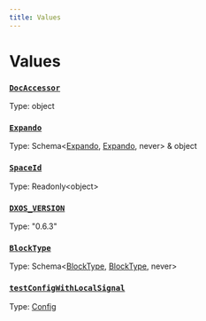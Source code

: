 ```yaml
---
title: Values
---
```

# Values 

### [`DocAccessor`]()
Type: object



### [`Expando`]()
Type: Schema&lt;[Expando](/api/@dxos/client/interfaces/Expando), [Expando](/api/@dxos/client/interfaces/Expando), never&gt; & object



### [`SpaceId`]()
Type: Readonly&lt;object&gt;



### [`DXOS_VERSION`](https://github.com/dxos/dxos/blob/ee0bfefcb/packages/sdk/client/src/version.ts#L5)
Type: "0.6.3"



### [`BlockType`](https://github.com/dxos/dxos/blob/ee0bfefcb/packages/sdk/client/src/testing/data.ts#L37)
Type: Schema&lt;[BlockType](/api/@dxos/client/interfaces/BlockType), [BlockType](/api/@dxos/client/interfaces/BlockType), never&gt;



### [`testConfigWithLocalSignal`](https://github.com/dxos/dxos/blob/ee0bfefcb/packages/sdk/client/src/testing/test-builder.ts#L34)
Type: [Config](/api/@dxos/client/classes/Config)



